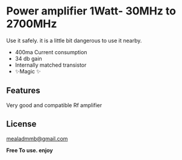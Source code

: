 # Power amplifier 1Watt- 30MHz to 2700MHz 
Use it safely. it is a little bit dangerous to use it nearby.

- 400ma Current consumption 
- 34 db gain
- Internally matched transistor
- ✨Magic ✨

## Features
Very good and compatible Rf amplifier
## License

mealadmmb@gmail.com

**Free To use. enjoy**


